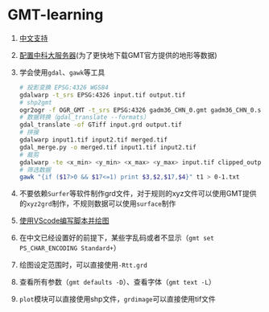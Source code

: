 # GMT-learning

1. [中文支持](https://docs.gmt-china.org/6.2/chinese/windows/ )

2. [配置中科大服务器](https://docs.gmt-china.org/latest/conf/misc/)(为了更快地下载GMT官方提供的地形等数据)

3. 学会使用`gdal`、`gawk`等工具
    ```bash
    # 投影变换 EPSG:4326 WGS84
    gdalwarp -t_srs EPSG:4326 input.tif output.tif
    # shp2gmt
    ogr2ogr -f OGR_GMT -t_srs EPSG:4326 gadm36_CHN_0.gmt gadm36_CHN_0.shp
    # 数据转换（gdal_translate --formats）
    gdal_translate -of GTiff input.grd output.tif
    # 拼接
    gdalwarp input1.tif input2.tif merged.tif
    gdal_merge.py -o merged.tif input1.tif input2.tif
    # 裁剪
    gdalwarp -te <x_min> <y_min> <x_max> <y_max> input.tif clipped_output.tif
    # 筛选数据
    gawk "{if ($17>0 && $17<=1) print $3,$2,$17,$4}" t1 > 0-1.txt
    ```

4. 不要依赖`Surfer`等软件制作grd文件，对于规则的xyz文件可以使用GMT提供的`xyz2grd`制作，不规则数据可以使用`surface`制作

5. [使用VScode编写脚本并绘图](https://gmt-china.org/blog/vscode-usage/)

6. 在中文已经设置好的前提下，某些字乱码或者不显示（`gmt set PS_CHAR_ENCODING Standard+`）

7. 绘图设定范围时，可以直接使用`-Rtt.grd`

8. 查看所有参数（`gmt defaults -D`）、查看字体（`gmt text -L`）

9. `plot`模块可以直接使用shp文件，`grdimage`可以直接使用tif文件